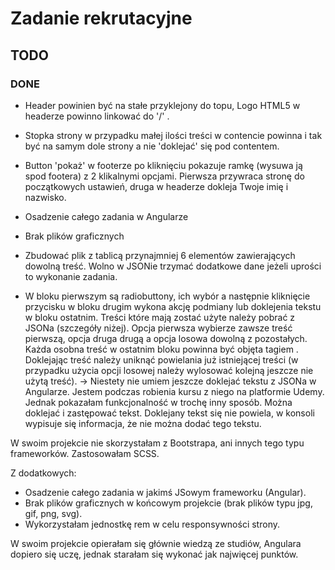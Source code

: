 # Zadanie rekrutacyjne

## TODO


### DONE

- Header powinien być na stałe przyklejony do topu, Logo HTML5 w headerze powinno linkować do '/' .  

- Stopka strony w przypadku małej ilości treści w contencie powinna i tak być na samym dole strony a nie 'doklejać' się pod contentem.

- Button 'pokaż' w footerze po kliknięciu pokazuje ramkę (wysuwa ją spod footera) z 2 klikalnymi opcjami. Pierwsza przywraca stronę do początkowych ustawień, druga w headerze dokleja Twoje imię i nazwisko.
- Osadzenie całego zadania w Angularze
- Brak plików graficznych
- Zbudować plik z tablicą przynajmniej 6 elementów zawierających dowolną treść. Wolno w JSONie trzymać dodatkowe dane jeżeli uprości to wykonanie zadania.
- W bloku pierwszym są radiobuttony, ich wybór a następnie kliknięcie przycisku w bloku drugim wykona akcję podmiany lub doklejenia tekstu w bloku ostatnim. Treści które mają zostać użyte należy pobrać z JSONa (szczegóły niżej). Opcja pierwsza wybierze zawsze treść pierwszą, opcja druga drugą a opcja losowa dowolną z pozostałych. Każda osobna treść w ostatnim bloku powinna być objęta tagiem
. Doklejając treść należy uniknąć powielania już istniejącej treści (w przypadku użycia opcji losowej należy wylosować kolejną jeszcze nie użytą treść). -> Niestety nie umiem jeszcze doklejać tekstu z JSONa w Angularze. Jestem podczas robienia kursu z niego na platformie Udemy. Jednak pokazałam funkcjonalność w trochę inny sposób. Można doklejać i zastępować tekst. Doklejany tekst się nie powiela, w konsoli wypisuje się informacja, że nie można dodać tego tekstu.

W swoim projekcie nie skorzystałam z Bootstrapa, ani innych tego typu frameworków. Zastosowałam SCSS.

Z dodatkowych:
- Osadzenie całego zadania w jakimś JSowym frameworku (Angular).
- Brak plików graficznych w końcowym projekcie (brak plików typu jpg, gif, png, svg).
- Wykorzystałam jednostkę rem w celu responsywności strony.


W swoim projekcie opierałam się głównie wiedzą ze studiów, Angulara dopiero się uczę, jednak starałam się wykonać jak najwięcej punktów.



